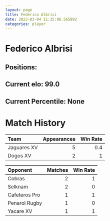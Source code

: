 ```yaml
---  
layout: page  
title: Federico Albrisi  
date: 2023-03-04 11:35:08.565892  
categories: player  
---
```

# Federico Albrisi

## Positions: 

## Current elo: 99.0

## Current Percentile: None

# Match History


| Team        |   Appearances |   Win Rate |
|:------------|--------------:|-----------:|
| Jaguares XV |             5 |        0.4 |
| Dogos XV    |             2 |        1   |

| Opponent      |   Matches |   Win Rate |
|:--------------|----------:|-----------:|
| Cobras        |         2 |          1 |
| Selknam       |         2 |          0 |
| Cafeteros Pro |         1 |          1 |
| Penarol Rugby |         1 |          0 |
| Yacare XV     |         1 |          1 |